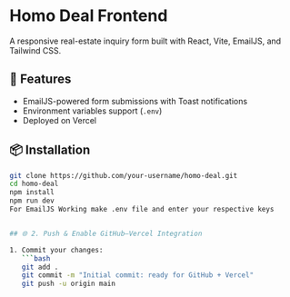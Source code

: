 # Homo Deal Frontend

A responsive real-estate inquiry form built with React, Vite, EmailJS, and Tailwind CSS.

## 🚀 Features
- EmailJS-powered form submissions with Toast notifications
- Environment variables support (`.env`)
- Deployed on Vercel

## 📦 Installation

```bash
git clone https://github.com/your-username/homo-deal.git
cd homo-deal
npm install
npm run dev
For EmailJS Working make .env file and enter your respective keys


## 🌐 2. Push & Enable GitHub–Vercel Integration

1. Commit your changes:
   ```bash
   git add .
   git commit -m "Initial commit: ready for GitHub + Vercel"
   git push -u origin main
